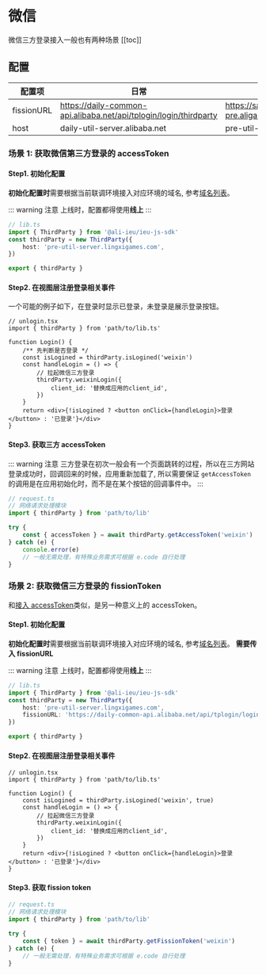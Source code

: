 # 微信

微信三方登录接入一般也有两种场景
[[toc]]

## 配置

| 配置项     | 日常                                                              | 预发                                                       | 线上                                                   |
| ---------- | ----------------------------------------------------------------- | ---------------------------------------------------------- | ------------------------------------------------------ |
| fissionURL | https://daily-common-api.alibaba.net/api/tplogin/login/thirdparty | https://sapi-pre.aligames.com/api/tplogin/login/thirdparty | https://sapi.aligames.com/api/tplogin/login/thirdparty |
| host       | daily-util-server.alibaba.net                                     | pre-util-server.lingxigames.com                            | util-server.lingxigames.com                            |

### 场景 1: 获取微信第三方登录的 accessToken

#### Step1. 初始化配置

**初始化配置时**需要根据当前联调环境接入对应环境的域名, 参考[域名列表](#配置)。

::: warning 注意
上线时，配置都得使用**线上**
:::

```ts
// lib.ts
import { ThirdParty } from '@ali-ieu/ieu-js-sdk'
const thirdParty = new ThirdParty({
    host: 'pre-util-server.lingxigames.com',
})

export { thirdParty }
```

#### Step2. 在视图层注册登录相关事件

一个可能的例子如下，在登录时显示已登录，未登录是展示登录按钮。

```tsx
// unlogin.tsx
import { thirdParty } from 'path/to/lib.ts'

function Login() {
    /** 先判断是否登录 */
    const isLogined = thirdParty.isLogined('weixin')
    const handleLogin = () => {
        // 拉起微信三方登录
        thirdParty.weixinLogin({
            client_id: '替换成应用的client_id',
        })
    }
    return <div>{!isLogined ? <button onClick={handleLogin}>登录</button> : '已登录'}</div>
}
```

#### Step3. 获取三方 accessToken

::: warning 注意
三方登录在初次一般会有一个页面跳转的过程，所以在三方网站登录成功时，回调回来的时候，应用重新加载了, 所以需要保证
`getAccessToken` 的调用是在应用初始化时，而不是在某个按钮的回调事件中。
:::

```ts
// request.ts
// 网络请求处理模块
import { thirdParty } from 'path/to/lib'

try {
    const { accessToken } = await thirdParty.getAccessToken('weixin')
} catch (e) {
    console.error(e)
    // 一般无需处理，有特殊业务需求可根据 e.code 自行处理
}
```

### 场景 2: 获取微信三方登录的 fissionToken

和[接入 accessToken](#场景-1-获取微信第三方登录的-accesstoken)类似，是另一种意义上的 accessToken。

#### Step1. 初始化配置

**初始化配置时**需要根据当前联调环境接入对应环境的域名, 参考[域名列表](#配置)。
**需要传入 fissionURL**

::: warning 注意
上线时，配置都得使用**线上**
:::

```ts
// lib.ts
import { ThirdParty } from '@ali-ieu/ieu-js-sdk'
const thirdParty = new ThirdParty({
    host: 'pre-util-server.lingxigames.com',
    fissionURL: 'https://daily-common-api.alibaba.net/api/tplogin/login/thirdparty',
})

export { thirdParty }
```

#### Step2. 在视图层注册登录相关事件

```tsx
// unlogin.tsx
import { thirdParty } from 'path/to/lib.ts'

function Login() {
    const isLogined = thirdParty.isLogined('weixin', true)
    const handleLogin = () => {
        // 拉起微信三方登录
        thirdParty.weixinLogin({
            client_id: '替换成应用的client_id',
        })
    }
    return <div>{!isLogined ? <button onClick={handleLogin}>登录</button> : '已登录'}</div>
}
```

#### Step3. 获取 fission token

```ts
// request.ts
// 网络请求处理模块
import { thirdParty } from 'path/to/lib'

try {
    const { token } = await thirdParty.getFissionToken('weixin')
} catch (e) {
    // 一般无需处理，有特殊业务需求可根据 e.code 自行处理
}
```

